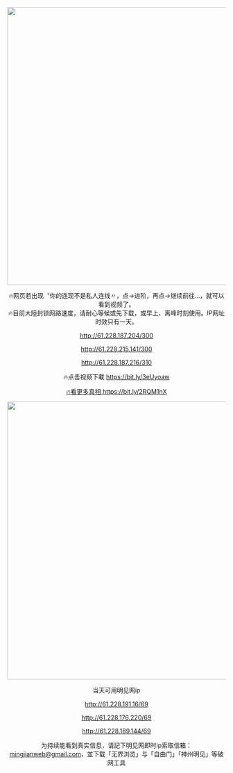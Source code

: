 <div align="center"><a href="http://61.228.187.204/300"><IMG SRC="https://github.com/gofanben/gm/blob/master/img-2/swspip.jpg" width=640></a>

🔥网页若出现〝你的连现不是私人连线〃，点→进阶，再点→继续前往...，就可以看到视频了。<br>
🔥目前大陸封锁网路速度，请耐心等候或先下载，或早上、离峰时刻使用。IP网址时效只有一天。
 
http://61.228.187.204/300

http://61.228.215.141/300

http://61.228.187.216/310

🔥点击视频下載 https://bit.ly/3eUyoaw

<div align=center><a href="https://bit.ly/2RQM1hX"> 🔥看更多真相 https://bit.ly/2RQM1hX </a></div><p>
 
<div align="center"><a href="http://61.228.191.16/69"><IMG SRC="https://github.com/gofanben/gm/blob/master/img-2/minjen.jpg" width=640></a>
 
当天可用明见网ip

http://61.228.191.16/69

http://61.228.176.220/69

http://61.228.189.144/69

为持续能看到真实信息，请記下明见网即时ip索取信箱：mingjianweb@gmail.com，並下载「无界浏览」与「自由门」「神州明见」等破网工具



